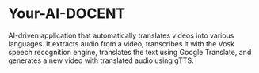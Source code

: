 # Your-AI-DOCENT
AI-driven application that automatically translates videos into various languages. It extracts audio from a video, transcribes it with the Vosk speech recognition engine, translates the text using Google Translate, and generates a new video with translated audio using gTTS.

